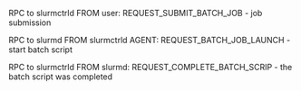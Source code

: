 RPC to slurmctrld FROM user: REQUEST_SUBMIT_BATCH_JOB - job submission

RPC to slurmd FROM slurmctrld AGENT: REQUEST_BATCH_JOB_LAUNCH - start batch script

RPC to slurmctrld FROM slurmd: REQUEST_COMPLETE_BATCH_SCRIP - the batch script was completed